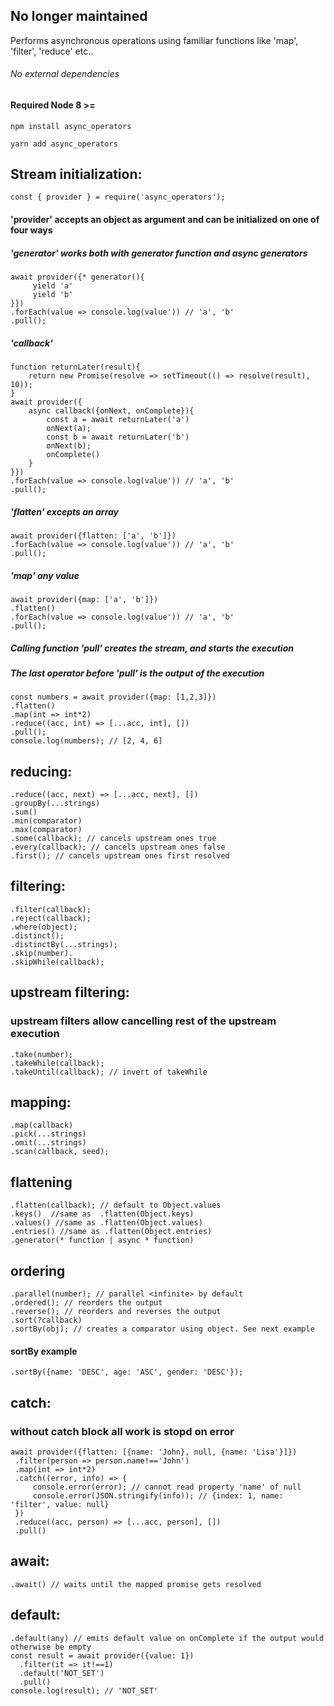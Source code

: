 ## No longer maintained

Performs asynchronous operations using
familiar functions like 'map', 'filter', 'reduce' etc..

###### No external dependencies
#### Required Node 8 >=
 
```npm install async_operators```

```yarn add async_operators```

## Stream initialization:
```
const { provider } = require('async_operators');
```

#### 'provider' accepts an object as argument and can be initialized on one of four ways 
##### 'generator' works both with generator function and async generators
```
await provider({* generator(){
     yield 'a'
     yield 'b'
}})
.forEach(value => console.log(value')) // 'a', 'b'
.pull();
```
##### 'callback'
```
function returnLater(result){
    return new Promise(resolve => setTimeout(() => resolve(result),  10));
}
await provider({
    async callback({onNext, onComplete}){
        const a = await returnLater('a')
        onNext(a);
        const b = await returnLater('b')
        onNext(b);
        onComplete()
    }
}})
.forEach(value => console.log(value')) // 'a', 'b'
.pull();
```
##### 'flatten' excepts an array
```
await provider({flatten: ['a', 'b']})
.forEach(value => console.log(value')) // 'a', 'b'
.pull();
```
##### 'map' any value
```
await provider({map: ['a', 'b']})
.flatten()
.forEach(value => console.log(value')) // 'a', 'b'
.pull();
```

##### Calling function 'pull' creates the stream, and starts the execution
##### The last operator before 'pull' is the output of the execution
```
const numbers = await provider({map: [1,2,3]})
.flatten()
.map(int => int*2)
.reduce((acc, int) => [...acc, int], [])
.pull();
console.log(numbers); // [2, 4, 6]
```
## reducing:
```
.reduce((acc, next) => [...acc, next], [])
.groupBy(...strings)
.sum()
.min(comparator)
.max(comparator)
.some(callback); // cancels upstream ones true
.every(callback); // cancels upstream ones false
.first(); // cancels upstream ones first resolved
```
## filtering:
```
.filter(callback); 
.reject(callback);
.where(object);
.distinct();
.distinctBy(...strings);
.skip(number).
.skipWhile(callback); 
```

## upstream filtering:
### upstream filters allow cancelling rest of the upstream execution
```
.take(number);
.takeWhile(callback); 
.takeUntil(callback); // invert of takeWhile
```
## mapping:
```
.map(callback)
.pick(...strings)
.omit(...strings)
.scan(callback, seed);
```
## flattening
```
.flatten(callback); // default to Object.values
.keys()  //same as  .flatten(Object.keys)
.values() //same as .flatten(Object.values)
.entries() //same as .flatten(Object.entries)
.generator(* function | async * function)
```
## ordering
```
.parallel(number); // parallel <infinite> by default
.ordered(); // reorders the output 
.reverse(); // reorders and reverses the output
.sort(?callback)
.sortBy(obj); // creates a comparator using object. See next example
```
#### sortBy example
```
.sortBy({name: 'DESC', age: 'ASC', gender: 'DESC'});
```

## catch:
### without catch block all work is stopd on error
```
await provider({flatten: [{name: 'John}, null, {name: 'Lisa'}]})
 .filter(person => person.name!=='John')
 .map(int => int*2)
 .catch((error, info) => {
     console.error(error); // cannot read property 'name' of null
     console.error(JSON.stringify(info)); // {index: 1, name: 'filter', value: null}
 })
 .reduce((acc, person) => [...acc, person], [])
 .pull()
```
## await:
```
.await() // waits until the mapped promise gets resolved

```
## default:
```
.default(any) // emits default value on onComplete if the output would otherwise be empty
const result = await provider({value: 1})
  .filter(it => it!==1)
  .default('NOT_SET')
  .pull()
console.log(result); // 'NOT_SET' 
```
